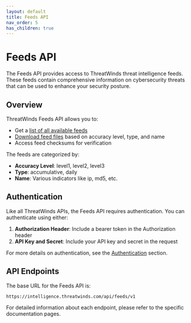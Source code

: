 ```yaml
---
layout: default
title: Feeds API
nav_order: 5
has_children: true
---
```


# Feeds API

The Feeds API provides access to ThreatWinds threat intelligence feeds. These feeds contain comprehensive information on cybersecurity threats that can be used to enhance your security posture.

## Overview

ThreatWinds Feeds API allows you to:

- Get a [list of all available feeds](/feeds/list)
- [Download feed files](/feeds/download) based on accuracy level, type, and name
- Access feed checksums for verification

The feeds are categorized by:

- **Accuracy Level**: level1, level2, level3
- **Type**: accumulative, daily
- **Name**: Various indicators like ip, md5, etc.

## Authentication

Like all ThreatWinds APIs, the Feeds API requires authentication. You can authenticate using either:

1. **Authorization Header**: Include a bearer token in the Authorization header
2. **API Key and Secret**: Include your API key and secret in the request

For more details on authentication, see the [Authentication](/auth) section.

## API Endpoints

The base URL for the Feeds API is:

```
https://intelligence.threatwinds.com/api/feeds/v1
```

For detailed information about each endpoint, please refer to the specific documentation pages.
